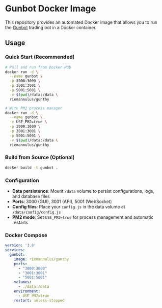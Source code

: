 # Gunbot Docker Image

This repository provides an automated Docker image that allows you to run the [Gunbot](https://gunbot.com) trading bot in a Docker container.

## Usage

### Quick Start (Recommended)
```bash
# Pull and run from Docker Hub
docker run -d \
  --name gunbot \
  -p 3000:3000 \
  -p 3001:3001 \
  -p 5001:5001 \
  -v $(pwd)/data:/data \
  riemannulus/gunthy

# With PM2 process manager
docker run -d \
  --name gunbot \
  -e USE_PM2=true \
  -p 3000:3000 \
  -p 3001:3001 \
  -p 5001:5001 \
  -v $(pwd)/data:/data \
  riemannulus/gunthy
```

### Build from Source (Optional)
```bash
docker build -t gunbot .
```

### Configuration
- **Data persistence**: Mount `/data` volume to persist configurations, logs, and database files
- **Ports**: 3000 (GUI), 3001 (API), 5001 (WebSocket)
- **Config files**: Place your `config.js` in the data volume at `/data/config/config.js`
- **PM2 mode**: Set `USE_PM2=true` for process management and automatic restarts

### Docker Compose
```yaml
version: '3.8'
services:
  gunbot:
    image: riemannulus/gunthy
    ports:
      - "3000:3000"
      - "3001:3001" 
      - "5001:5001"
    volumes:
      - ./data:/data
    environment:
      - USE_PM2=true
    restart: unless-stopped
```